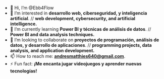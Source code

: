 - 👋 Hi, I’m @Ebb4Flow
- 👀 I’m interested in **desarrollo web, ciberseguridad, y inteligencia artificial**. // **web development, cybersecurity, and artificial intelligence.**
- 🌱 I’m currently learning **Power BI y técnicas de análisis de datos**. // **Power BI and data analysis techniques.**
- 💞️ I’m looking to collaborate on **proyectos de programación, análisis de datos, y desarrollo de aplicaciones**. // **programming projects, data analysis, and application development.**
- 📫 How to reach me: **andresmatthies640@gmail.com**.
- ⚡ Fun fact: **¡Me encanta jugar videojuegos y aprender nuevas tecnologías!**

<!---
Ebb4Flow/Ebb4Flow is a ✨ special ✨ repository because its `README.md` (this file) appears on your GitHub profile.
You can click the Preview link to take a look at your changes.
--->
